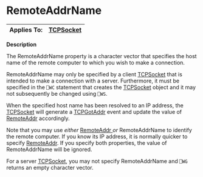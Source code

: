




<h1 class="heading"><span class="name">RemoteAddrName</span></h1>

| Applies To: | [TCPSocket](./tcpsocket.md) |
| --- | ---  |


**Description**


The RemoteAddrName property is a character vector that specifies the host name of the remote computer to which you wish to make a connection.


RemoteAddrName may only be specified by a client [TCPSocket](./tcpsocket.md) that is intended to make a connection with a server. Furthermore, it must be specified in the `⎕WC` statement that creates the [TCPSocket](./tcpsocket.md) object and it may not subsequently be changed using `⎕WS`.


When the specified host name has been resolved to an IP address, the [TCPSocket](./tcpsocket.md) will generate a [TCPGotAddr](./tcpgotaddr.md) event and update the value of [RemoteAddr](RemoteAddr.htm) accordingly.


Note that you may use *either* [RemoteAddr ](RemoteAddr.htm)*or* RemoteAddrName to identify the remote computer. If you know its IP address, it is normally quicker to specify [RemoteAddr](RemoteAddr.htm). If you specify both properties, the value of RemoteAddrName will be ignored.


For a server [TCPSocket](./tcpsocket.md), you may not specify RemoteAddrName and `⎕WG` returns an empty character vector.



